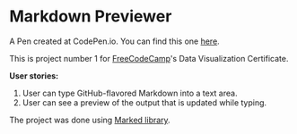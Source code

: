 # Markdown Previewer

A Pen created at CodePen.io. You can find this one [here](http://codepen.io/feuerbird29/full/pPJwJP/).

This is project number 1 for [FreeCodeCamp](https://github.com/freeCodeCamp/freeCodeCamp)'s Data Visualization Certificate.

**User stories:**

1. User can type GitHub-flavored Markdown into a text area.
2. User can see a preview of the output that is updated while typing.

The project was done using [Marked library](https://cdnjs.com/libraries/marked).


 
